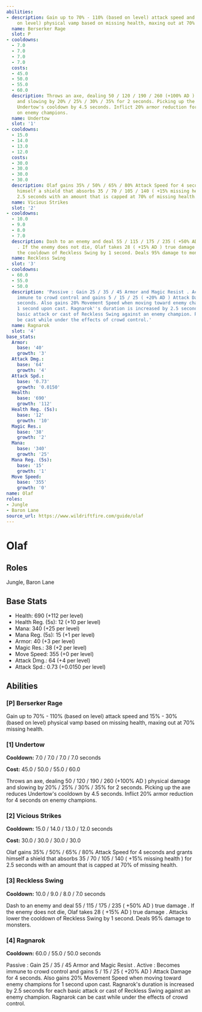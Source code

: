 ```yaml
---
abilities:
- description: Gain up to 70% - 110% (based on level) attack speed and 15% - 30% (based
    on level) physical vamp based on missing health, maxing out at 70% missing health.
  name: Berserker Rage
  slot: P
- cooldowns:
  - 7.0
  - 7.0
  - 7.0
  - 7.0
  costs:
  - 45.0
  - 50.0
  - 55.0
  - 60.0
  description: Throws an axe, dealing 50 / 120 / 190 / 260 (+100% AD ) physical damage
    and slowing by 20% / 25% / 30% / 35% for 2 seconds. Picking up the axe reduces
    Undertow's cooldown by 4.5 seconds. Inflict 20% armor reduction for 4 seconds
    on enemy champions.
  name: Undertow
  slot: '1'
- cooldowns:
  - 15.0
  - 14.0
  - 13.0
  - 12.0
  costs:
  - 30.0
  - 30.0
  - 30.0
  - 30.0
  description: Olaf gains 35% / 50% / 65% / 80% Attack Speed for 4 seconds and grants
    himself a shield that absorbs 35 / 70 / 105 / 140 ( +15% missing health ) for
    2.5 seconds with an amount that is capped at 70% of missing health.
  name: Vicious Strikes
  slot: '2'
- cooldowns:
  - 10.0
  - 9.0
  - 8.0
  - 7.0
  description: Dash to an enemy and deal 55 / 115 / 175 / 235 ( +50% AD ) true damage
    . If the enemy does not die, Olaf takes 28 ( +15% AD ) true damage . Attacks lower
    the cooldown of Reckless Swing by 1 second. Deals 95% damage to monsters.
  name: Reckless Swing
  slot: '3'
- cooldowns:
  - 60.0
  - 55.0
  - 50.0
  description: 'Passive : Gain 25 / 35 / 45 Armor and Magic Resist . Active : Becomes
    immune to crowd control and gains 5 / 15 / 25 ( +20% AD ) Attack Damage for 4
    seconds. Also gains 20% Movement Speed when moving toward enemy champions for
    1 second upon cast. Ragnarok''s duration is increased by 2.5 seconds for each
    basic attack or cast of Reckless Swing against an enemy champion. Ragnarok can
    be cast while under the effects of crowd control.'
  name: Ragnarok
  slot: '4'
base_stats:
  Armor:
    base: '40'
    growth: '3'
  Attack Dmg.:
    base: '64'
    growth: '4'
  Attack Spd.:
    base: '0.73'
    growth: '0.0150'
  Health:
    base: '690'
    growth: '112'
  Health Reg. (5s):
    base: '12'
    growth: '10'
  Magic Res.:
    base: '38'
    growth: '2'
  Mana:
    base: '340'
    growth: '25'
  Mana Reg. (5s):
    base: '15'
    growth: '1'
  Move Speed:
    base: '355'
    growth: '0'
name: Olaf
roles:
- Jungle
- Baron Lane
source_url: https://www.wildriftfire.com/guide/olaf
---
```


# Olaf

## Roles

Jungle, Baron Lane

## Base Stats

- Health: 690 (+112 per level)
- Health Reg. (5s): 12 (+10 per level)
- Mana: 340 (+25 per level)
- Mana Reg. (5s): 15 (+1 per level)
- Armor: 40 (+3 per level)
- Magic Res.: 38 (+2 per level)
- Move Speed: 355 (+0 per level)
- Attack Dmg.: 64 (+4 per level)
- Attack Spd.: 0.73 (+0.0150 per level)

## Abilities

### [P] Berserker Rage

Gain up to 70% - 110% (based on level) attack speed and 15% - 30% (based on level) physical vamp based on missing health, maxing out at 70% missing health.

### [1] Undertow

**Cooldown:** 7.0 / 7.0 / 7.0 / 7.0 seconds

**Cost:** 45.0 / 50.0 / 55.0 / 60.0

Throws an axe, dealing 50 / 120 / 190 / 260 (+100% AD ) physical damage and slowing by 20% / 25% / 30% / 35% for 2 seconds. Picking up the axe reduces Undertow's cooldown by 4.5 seconds. Inflict 20% armor reduction for 4 seconds on enemy champions.

### [2] Vicious Strikes

**Cooldown:** 15.0 / 14.0 / 13.0 / 12.0 seconds

**Cost:** 30.0 / 30.0 / 30.0 / 30.0

Olaf gains 35% / 50% / 65% / 80% Attack Speed for 4 seconds and grants himself a shield that absorbs 35 / 70 / 105 / 140 ( +15% missing health ) for 2.5 seconds with an amount that is capped at 70% of missing health.

### [3] Reckless Swing

**Cooldown:** 10.0 / 9.0 / 8.0 / 7.0 seconds

Dash to an enemy and deal 55 / 115 / 175 / 235 ( +50% AD ) true damage . If the enemy does not die, Olaf takes 28 ( +15% AD ) true damage . Attacks lower the cooldown of Reckless Swing by 1 second. Deals 95% damage to monsters.

### [4] Ragnarok

**Cooldown:** 60.0 / 55.0 / 50.0 seconds

Passive : Gain 25 / 35 / 45 Armor and Magic Resist . Active : Becomes immune to crowd control and gains 5 / 15 / 25 ( +20% AD ) Attack Damage for 4 seconds. Also gains 20% Movement Speed when moving toward enemy champions for 1 second upon cast. Ragnarok's duration is increased by 2.5 seconds for each basic attack or cast of Reckless Swing against an enemy champion. Ragnarok can be cast while under the effects of crowd control.

